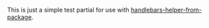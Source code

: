 This is just a simple test partial for use with [handlebars-helper-from-package](https://npmjs.com/package/handlebars-helper-from-package).
